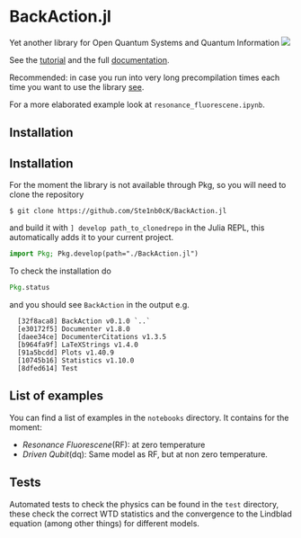 # BackAction.jl
Yet another library for Open Quantum Systems and Quantum Information
[![](https://img.shields.io/badge/docs-maker?style=flat&color=blue&link=https%3A%2F%2Fste1nb0ck.github.io%2FQuTaM.jl%2Fdev%2Findex.html)](https://ste1nb0ck.github.io/QuTaM.jl/dev/index.html)

See the [tutorial](https://ste1nb0ck.github.io/QuTaM.jl/dev/tutorial.html) 
and the full [documentation](https://ste1nb0ck.github.io/QuTaM.jl/dev/index.html).

Recommended: in case you run into very long precompilation times each time you want to use the library [see](https://www.youtube.com/watch?v=_3vJSBk0Bls&t=15s).

For a more elaborated example look at `resonance_fluorescene.ipynb`.
## Installation
## Installation
For the moment the library is not available through Pkg, so you will need to clone the repository 

```console
$ git clone https://github.com/Ste1nb0cK/BackAction.jl
```

and build it with `] develop path_to_clonedrepo` in the Julia REPL, this automatically adds it to your
current project. 

```julia
import Pkg; Pkg.develop(path="./BackAction.jl")
```

To check the installation do

```julia
Pkg.status
```

and you should see `BackAction` in the output e.g.

```console
  [32f8aca8] BackAction v0.1.0 `..`
  [e30172f5] Documenter v1.8.0
  [daee34ce] DocumenterCitations v1.3.5
  [b964fa9f] LaTeXStrings v1.4.0
  [91a5bcdd] Plots v1.40.9
  [10745b16] Statistics v1.10.0
  [8dfed614] Test

```

## List of examples
You can find a list of examples in the `notebooks` directory. It contains for the moment:

- _Resonance Fluorescene_(RF): at zero temperature 
- _Driven Qubit_(dq): Same model as RF, but at non zero temperature. 

## Tests

Automated tests to check the physics can be found in the `test` directory, these check the correct WTD statistics and the convergence to the 
Lindblad equation (among other things) for different models.
